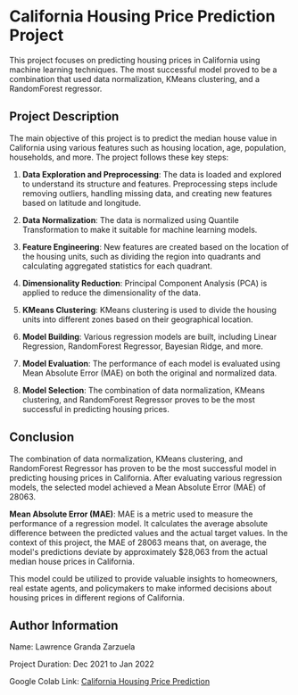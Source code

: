# California Housing Price Prediction Project

This project focuses on predicting housing prices in California using machine learning techniques. The most successful model proved to be a combination that used data normalization, KMeans clustering, and a RandomForest regressor.


## Project Description

The main objective of this project is to predict the median house value in California using various features such as housing location, age, population, households, and more. The project follows these key steps:

1. **Data Exploration and Preprocessing**: The data is loaded and explored to understand its structure and features. Preprocessing steps include removing outliers, handling missing data, and creating new features based on latitude and longitude.

2. **Data Normalization**: The data is normalized using Quantile Transformation to make it suitable for machine learning models.

3. **Feature Engineering**: New features are created based on the location of the housing units, such as dividing the region into quadrants and calculating aggregated statistics for each quadrant.

4. **Dimensionality Reduction**: Principal Component Analysis (PCA) is applied to reduce the dimensionality of the data.

5. **KMeans Clustering**: KMeans clustering is used to divide the housing units into different zones based on their geographical location.

6. **Model Building**: Various regression models are built, including Linear Regression, RandomForest Regressor, Bayesian Ridge, and more.

7. **Model Evaluation**: The performance of each model is evaluated using Mean Absolute Error (MAE) on both the original and normalized data.

8. **Model Selection**: The combination of data normalization, KMeans clustering, and RandomForest Regressor proves to be the most successful in predicting housing prices.


## Conclusion

The combination of data normalization, KMeans clustering, and RandomForest Regressor has proven to be the most successful model in predicting housing prices in California. After evaluating various regression models, the selected model achieved a Mean Absolute Error (MAE) of 28063.

**Mean Absolute Error (MAE)**: MAE is a metric used to measure the performance of a regression model. It calculates the average absolute difference between the predicted values and the actual target values. In the context of this project, the MAE of 28063 means that, on average, the model's predictions deviate by approximately $28,063 from the actual median house prices in California.

This model could be utilized to provide valuable insights to homeowners, real estate agents, and policymakers to make informed decisions about housing prices in different regions of California.


## Author Information

Name: Lawrence Granda Zarzuela

Project Duration: Dec 2021 to Jan 2022

Google Colab Link: [California Housing Price Prediction](https://colab.research.google.com/drive/1w53PHfnBU6eRvh9F6ZWTBK-oG63bzbsJ?usp=sharing)
